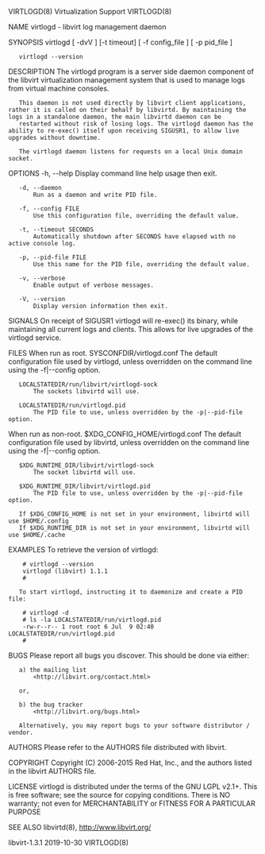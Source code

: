 VIRTLOGD(8)                                                                               Virtualization Support                                                                              VIRTLOGD(8)

NAME
       virtlogd - libvirt log management daemon

SYNOPSIS
       virtlogd [ -dvV ] [-t timeout] [ -f config_file ] [ -p pid_file ]

       virtlogd --version

DESCRIPTION
       The virtlogd program is a server side daemon component of the libvirt virtualization management system that is used to manage logs from virtual machine consoles.

       This daemon is not used directly by libvirt client applications, rather it is called on their behalf by libvirtd. By maintaining the logs in a standalone daemon, the main libvirtd daemon can be
       restarted without risk of losing logs. The virtlogd daemon has the ability to re-exec() itself upon receiving SIGUSR1, to allow live upgrades without downtime.

       The virtlogd daemon listens for requests on a local Unix domain socket.

OPTIONS
       -h, --help
           Display command line help usage then exit.

       -d, --daemon
           Run as a daemon and write PID file.

       -f, --config FILE
           Use this configuration file, overriding the default value.

       -t, --timeout SECONDS
           Automatically shutdown after SECONDS have elapsed with no active console log.

       -p, --pid-file FILE
           Use this name for the PID file, overriding the default value.

       -v, --verbose
           Enable output of verbose messages.

       -V, --version
           Display version information then exit.

SIGNALS
       On receipt of SIGUSR1 virtlogd will re-exec() its binary, while maintaining all current logs and clients. This allows for live upgrades of the virtlogd service.

FILES
   When run as root.
       SYSCONFDIR/virtlogd.conf
           The default configuration file used by virtlogd, unless overridden on the command line using the -f|--config option.

       LOCALSTATEDIR/run/libvirt/virtlogd-sock
           The sockets libvirtd will use.

       LOCALSTATEDIR/run/virtlogd.pid
           The PID file to use, unless overridden by the -p|--pid-file option.

   When run as non-root.
       $XDG_CONFIG_HOME/virtlogd.conf
           The default configuration file used by libvirtd, unless overridden on the command line using the -f|--config option.

       $XDG_RUNTIME_DIR/libvirt/virtlogd-sock
           The socket libvirtd will use.

       $XDG_RUNTIME_DIR/libvirt/virtlogd.pid
           The PID file to use, unless overridden by the -p|--pid-file option.

       If $XDG_CONFIG_HOME is not set in your environment, libvirtd will use $HOME/.config
       If $XDG_RUNTIME_DIR is not set in your environment, libvirtd will use $HOME/.cache

EXAMPLES
       To retrieve the version of virtlogd:

        # virtlogd --version
        virtlogd (libvirt) 1.1.1
        #

       To start virtlogd, instructing it to daemonize and create a PID file:

        # virtlogd -d
        # ls -la LOCALSTATEDIR/run/virtlogd.pid
        -rw-r--r-- 1 root root 6 Jul  9 02:40 LOCALSTATEDIR/run/virtlogd.pid
        #

BUGS
       Please report all bugs you discover.  This should be done via either:

       a) the mailing list
           <http://libvirt.org/contact.html>

       or,

       b) the bug tracker
           <http://libvirt.org/bugs.html>

       Alternatively, you may report bugs to your software distributor / vendor.

AUTHORS
       Please refer to the AUTHORS file distributed with libvirt.

COPYRIGHT
       Copyright (C) 2006-2015 Red Hat, Inc., and the authors listed in the libvirt AUTHORS file.

LICENSE
       virtlogd is distributed under the terms of the GNU LGPL v2.1+.  This is free software; see the source for copying conditions. There is NO warranty; not even for MERCHANTABILITY or FITNESS FOR A
       PARTICULAR PURPOSE

SEE ALSO
       libvirtd(8),  <http://www.libvirt.org/>

libvirt-1.3.1                                                                                   2019-10-30                                                                                    VIRTLOGD(8)
